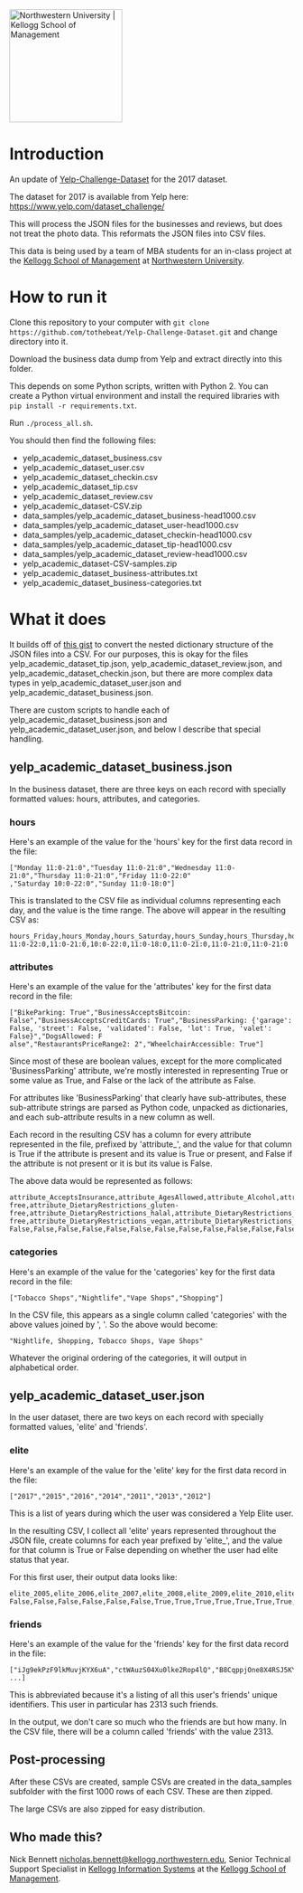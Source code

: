 <img src="http://imgur.com/KYfB2Ly.jpg?1" width="200" alt="Northwestern University | Kellogg School of Management" />

# Introduction

An update of [Yelp-Challenge-Dataset](https://github.com/vc1492a/Yelp-Challenge-Dataset) for the 2017 dataset.

The dataset for 2017 is available from Yelp here: https://www.yelp.com/dataset_challenge/

This will process the JSON files for the businesses and reviews, but does not treat the photo data. This reformats the JSON files into CSV files.

This data is being used by a team of MBA students for an in-class project at the [Kellogg School of Management](https://www.kellogg.northwestern.edu/) at [Northwestern University](https://www.northwestern.edu/).

# How to run it

Clone this repository to your computer with `git clone https://github.com/tothebeat/Yelp-Challenge-Dataset.git` and change directory into it.

Download the business data dump from Yelp and extract directly into this folder.

This depends on some Python scripts, written with Python 2. You can create a Python virtual environment and install the required libraries with `pip install -r requirements.txt`.

Run `./process_all.sh`.

You should then find the following files:

* yelp_academic_dataset_business.csv
* yelp_academic_dataset_user.csv
* yelp_academic_dataset_checkin.csv
* yelp_academic_dataset_tip.csv
* yelp_academic_dataset_review.csv
* yelp_academic_dataset-CSV.zip
* data_samples/yelp_academic_dataset_business-head1000.csv
* data_samples/yelp_academic_dataset_user-head1000.csv
* data_samples/yelp_academic_dataset_checkin-head1000.csv
* data_samples/yelp_academic_dataset_tip-head1000.csv
* data_samples/yelp_academic_dataset_review-head1000.csv
* yelp_academic_dataset-CSV-samples.zip
* yelp_academic_dataset_business-attributes.txt
* yelp_academic_dataset_business-categories.txt

# What it does

It builds off of [this gist](https://gist.github.com/paulgb/5265767/) to convert the nested dictionary structure of the JSON files into a CSV. For our purposes, this is okay for the files yelp_academic_dataset_tip.json, yelp_academic_dataset_review.json, and yelp_academic_dataset_checkin.json, but there are more complex data types in yelp_academic_dataset_user.json and yelp_academic_dataset_business.json.

There are custom scripts to handle each of yelp_academic_dataset_business.json and yelp_academic_dataset_user.json, and below I describe that special handling.

## yelp_academic_dataset_business.json

In the business dataset, there are three keys on each record with specially formatted values: hours, attributes, and categories.

### hours

Here's an example of the value for the 'hours' key for the first data record in the file:

```
["Monday 11:0-21:0","Tuesday 11:0-21:0","Wednesday 11:0-21:0","Thursday 11:0-21:0","Friday 11:0-22:0"
,"Saturday 10:0-22:0","Sunday 11:0-18:0"]
```

This is translated to the CSV file as individual columns representing each day, and the value is the time range. The above will appear in the resulting CSV as:

```
hours_Friday,hours_Monday,hours_Saturday,hours_Sunday,hours_Thursday,hours_Tuesday,hours_Wednesday
11:0-22:0,11:0-21:0,10:0-22:0,11:0-18:0,11:0-21:0,11:0-21:0,11:0-21:0
```

### attributes

Here's an example of the value for the 'attributes' key for the first data record in the file:

```
["BikeParking: True","BusinessAcceptsBitcoin: False","BusinessAcceptsCreditCards: True","BusinessParking: {'garage': False, 'street': False, 'validated': False, 'lot': True, 'valet': False}","DogsAllowed: F
alse","RestaurantsPriceRange2: 2","WheelchairAccessible: True"]
```

Since most of these are boolean values, except for the more complicated 'BusinessParking' attribute, we're mostly interested in representing True or some value as True, and False or the lack of the attribute as False.

For attributes like 'BusinessParking' that clearly have sub-attributes, these sub-attribute strings are parsed as Python code, unpacked as dictionaries, and each sub-attribute results in a new column as well.

Each record in the resulting CSV has a column for every attribute represented in the file, prefixed by 'attribute\_', and the value for that column is True if the attribute is present and its value is True or present, and False if the attribute is not present or it is but its value is False.

The above data would be represented as follows:

```
attribute_AcceptsInsurance,attribute_AgesAllowed,attribute_Alcohol,attribute_Ambience_casual,attribute_Ambience_classy,attribute_Ambience_divey,attribute_Ambience_hipster,attribute_Ambience_intimate,attribute_Ambience_romantic,attribute_Ambience_touristy,attribute_Ambience_trendy,attribute_Ambience_upscale,attribute_BYOB,attribute_BYOBCorkage,attribute_BestNights_friday,attribute_BestNights_monday,attribute_BestNights_saturday,attribute_BestNights_sunday,attribute_BestNights_thursday,attribute_BestNights_tuesday,attribute_BestNights_wednesday,attribute_BikeParking,attribute_BusinessAcceptsBitcoin,attribute_BusinessAcceptsCreditCards,attribute_BusinessParking_garage,attribute_BusinessParking_lot,attribute_BusinessParking_street,attribute_BusinessParking_valet,attribute_BusinessParking_validated,attribute_ByAppointmentOnly,attribute_Caters,attribute_CoatCheck,attribute_Corkage,attribute_DietaryRestrictions_dairy-free,attribute_DietaryRestrictions_gluten-free,attribute_DietaryRestrictions_halal,attribute_DietaryRestrictions_kosher,attribute_DietaryRestrictions_soy-free,attribute_DietaryRestrictions_vegan,attribute_DietaryRestrictions_vegetarian,attribute_DogsAllowed,attribute_DriveThru,attribute_GoodForDancing,attribute_GoodForKids,attribute_GoodForMeal_breakfast,attribute_GoodForMeal_brunch,attribute_GoodForMeal_dessert,attribute_GoodForMeal_dinner,attribute_GoodForMeal_latenight,attribute_GoodForMeal_lunch,attribute_HairSpecializesIn_africanamerican,attribute_HairSpecializesIn_asian,attribute_HairSpecializesIn_coloring,attribute_HairSpecializesIn_curly,attribute_HairSpecializesIn_extensions,attribute_HairSpecializesIn_kids,attribute_HairSpecializesIn_perms,attribute_HairSpecializesIn_straightperms,attribute_HappyHour,attribute_HasTV,attribute_Music_background_music,attribute_Music_dj,attribute_Music_jukebox,attribute_Music_karaoke,attribute_Music_live,attribute_Music_no_music,attribute_Music_video,attribute_NoiseLevel,attribute_Open24Hours,attribute_OutdoorSeating,attribute_RestaurantsAttire,attribute_RestaurantsCounterService,attribute_RestaurantsDelivery,attribute_RestaurantsGoodForGroups,attribute_RestaurantsPriceRange2,attribute_RestaurantsReservations,attribute_RestaurantsTableService,attribute_RestaurantsTakeOut,attribute_Smoking,attribute_WheelchairAccessible,attribute_WiFi
False,False,False,False,False,False,False,False,False,False,False,False,False,False,False,False,False,False,False,False,False,True,False,True,False,True,False,False,False,False,False,False,False,False,False,False,False,False,False,False,False,False,False,False,False,False,False,False,False,False,False,False,False,False,False,False,False,False,False,False,False,False,False,False,False,False,False,False,False,False,False,False,False,False,2,False,False,False,False,True,False
```

### categories

Here's an example of the value for the 'categories' key for the first data record in the file:

```
["Tobacco Shops","Nightlife","Vape Shops","Shopping"]
```

In the CSV file, this appears as a single column called 'categories' with the above values joined by ', '. So the above would become:

```
"Nightlife, Shopping, Tobacco Shops, Vape Shops"
```

Whatever the original ordering of the categories, it will output in alphabetical order.

## yelp_academic_dataset_user.json

In the user dataset, there are two keys on each record with specially formatted values, 'elite' and 'friends'.

### elite

Here's an example of the value for the 'elite' key for the first data record in the file:

```
["2017","2015","2016","2014","2011","2013","2012"]
```

This is a list of years during which the user was considered a Yelp Elite user.

In the resulting CSV, I collect all 'elite' years represented throughout the JSON file, create columns for each year prefixed by 'elite\_', and the value for that column is True or False depending on whether the user had elite status that year.

For this first user, their output data looks like:

```
elite_2005,elite_2006,elite_2007,elite_2008,elite_2009,elite_2010,elite_2011,elite_2012,elite_2013,elite_2014,elite_2015,elite_2016,elite_2017,elite_None
False,False,False,False,False,False,True,True,True,True,True,True,True,False
```

### friends

Here's an example of the value for the 'friends' key for the first data record in the file:

```
["iJg9ekPzF9lkMuvjKYX6uA","ctWAuzS04Xu0lke2Rop4lQ","B8CqppjOne8X4RSJ5KYOvQ","_K9sKlA4fVkWI4hyGSpoPA", ...]
```

This is abbreviated because it's a listing of all this user's friends' unique identifiers. This user in particular has 2313 such friends.

In the output, we don't care so much who the friends are but how many. In the CSV file, there will be a column called 'friends' with the value 2313.

## Post-processing

After these CSVs are created, sample CSVs are created in the data_samples subfolder with the first 1000 rows of each CSV. These are then zipped.

The large CSVs are also zipped for easy distribution.

## Who made this?

Nick Bennett [nicholas.bennett@kellogg.northwestern.edu](mailto:nicholas.bennett@kellogg.northwestern.edu), Senior Technical Support Specialist in [Kellogg Information Systems](https://kis.kellogg.northwestern.edu) at the [Kellogg School of Management](https://www.kellogg.northwestern.edu/).
